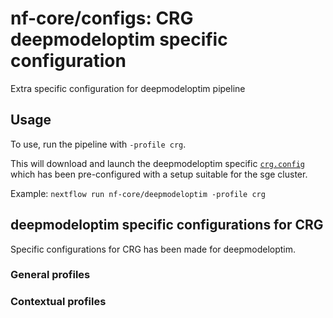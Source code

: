 # nf-core/configs: CRG deepmodeloptim specific configuration

Extra specific configuration for deepmodeloptim pipeline

## Usage

To use, run the pipeline with `-profile crg`.

This will download and launch the deepmodeloptim specific [`crg.config`](../../../conf/pipeline/deepmodeloptim/crg.config) which has been pre-configured with a setup suitable for the sge cluster.

Example: `nextflow run nf-core/deepmodeloptim -profile crg`

## deepmodeloptim specific configurations for CRG

Specific configurations for CRG has been made for deepmodeloptim.

### General profiles

<!-- TODO -->

### Contextual profiles

<!-- TODO -->
